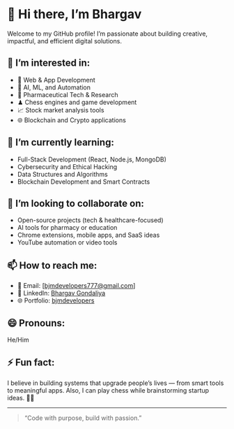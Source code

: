 # 👋 Hi there, I’m Bhargav

Welcome to my GitHub profile! I’m passionate about building creative, impactful, and efficient digital solutions.

## 👀 I’m interested in:
- 🚀 Web & App Development  
- 🧠 AI, ML, and Automation  
- 🧪 Pharmaceutical Tech & Research  
- ♟ Chess engines and game development  
- 📈 Stock market analysis tools  
- 🌐 Blockchain and Crypto applications  

## 🌱 I’m currently learning:
- Full-Stack Development (React, Node.js, MongoDB)
- Cybersecurity and Ethical Hacking
- Data Structures and Algorithms
- Blockchain Development and Smart Contracts

## 💞️ I’m looking to collaborate on:
- Open-source projects (tech & healthcare-focused)
- AI tools for pharmacy or education
- Chrome extensions, mobile apps, and SaaS ideas
- YouTube automation or video tools

## 📫 How to reach me:
- 📧 Email: [bjmdevelopers777@gmail.com]
- 💼 LinkedIn: [Bhargav Gondaliya](https://www.linkedin.com/in/bhargav-gondaliya-2b168624b)
- 🌐 Portfolio: [bjmdevelopers](https://bjmdevs.com) 

## 😄 Pronouns:
He/Him

## ⚡ Fun fact:
I believe in building systems that upgrade people’s lives — from smart tools to meaningful apps. Also, I can play chess while brainstorming startup ideas. 🧠🔥

---

> “Code with purpose, build with passion.”

<!---
bjmdevelopers/bjmdevelopers is a ✨ special ✨ repository because its `README.md` (this file) appears on your GitHub profile.
You can click the Preview link to take a look at your changes.
--->
